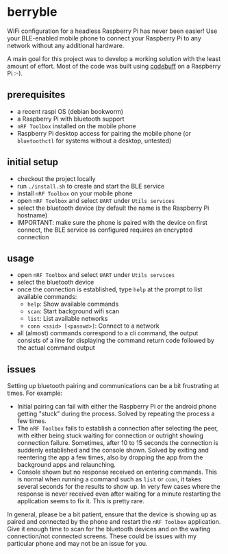 # berryble

WiFi configuration for a headless Raspberry Pi has never been easier! Use your BLE-enabled mobile phone to connect your Raspberry Pi to any network without any additional hardware.

A main goal for this project was to develop a working solution with the least amount of effort. Most of the code was built using [codebuff](https://www.codebuff.com) on a Raspberry Pi :-).

## prerequisites

- a recent raspi OS (debian bookworm)
- a Raspberry Pi with bluetooth support
- `nRF Toolbox` installed on the mobile phone
- Raspberry Pi desktop access for pairing the mobile phone (or `bluetoothctl` for systems without a desktop, untested)

## initial setup

- checkout the project locally
- run `./install.sh` to create and start the BLE service
- install `nRF Toolbox` on your mobile phone
- open `nRF Toolbox` and select `UART` under `Utils services`
- select the bluetooth device (by default the name is the Raspberry Pi hostname)
- IMPORTANT: make sure the phone is paired with the device on first connect, the BLE service as configured requires an encrypted connection

## usage

- open `nRF Toolbox` and select `UART` under `Utils services`
- select the bluetooth device
- once the connection is established, type `help` at the prompt to list available commands:
  - `help`: Show available commands
  - `scan`: Start background wifi scan
  - `list`: List available networks
  - `conn <ssid> [<passwd>]`: Connect to a network
- all (almost) commands correspond to a cli command, the output consists of a line for displaying the command return code followed by the actual command output

## issues

Setting up bluetooth pairing and communications can be a bit frustrating at times. For example:

- Initial pairing can fail with either the Raspberry Pi or the android phone getting "stuck" during the process. Solved by repeating the process a few times.
- The `nRF Toolbox` fails to establish a connection after selecting the peer, with either being stuck waiting for connection or outright showing connection failure. Sometimes, after 10 to 15 seconds the connection is suddenly established and the console shown. Solved by exiting and reentering the app a few times, also by dropping the app from the background apps and relaunching.
- Console shown but no response received on entering commands. This is normal when running a command such as `list` or `conn`, it takes several seconds for the results to show up. In very few cases where the response is never received even after waiting for a minute restarting the application seems to fix it. This is pretty rare.

In general, please be a bit patient, ensure that the device is showing up as paired and connected by the phone and restart the `nRF Toolbox` application. Give it enough time to scan for the bluetooth devices and on the waiting connection/not connected screens. These could be issues with my particular phone and may not be an issue for you.
